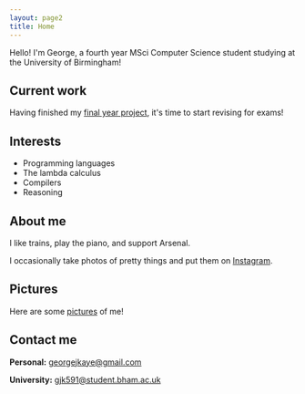 ```yaml
---
layout: page2
title: Home
---
```


Hello! I'm George, a fourth year MSci Computer Science student studying at the University of Birmingham!

## Current work
Having finished my [final year project](/fyp), it's time to start revising for exams!

## Interests
* Programming languages
* The lambda calculus
* Compilers
* Reasoning

## About me
I like trains, play the piano, and support Arsenal.

I occasionally take photos of pretty things and put them on [Instagram](https://www.instagram.com/georgejkaye/).

## Pictures
Here are some [pictures](/pictures) of me!

## Contact me

**Personal:** [georgejkaye@gmail.com](mailto:georgejkaye:gmail.com)

**University:** [gjk591@student.bham.ac.uk](mailto:gjk591@student.bham.ac.uk)